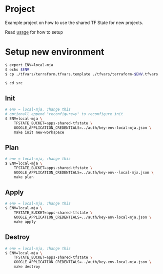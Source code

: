 # Project

Example project on how to use the shared TF State for new projects.

Read [usage](../docs/usage.md) for how to setup

# Setup new environment

```sh
$ export ENV=local-mja
$ echo $ENV
$ cp ./tfvars/terraform.tfvars.template ./tfvars/terraform-$ENV.tfvars

$ cd src
```

## Init

```sh
# env = local-mja, change this
# optionall append "reconfigure=y" to reconfigure init
$ ENV=local-mja \
    TFSTATE_BUCKET=apps-shared-tfstate \
    GOOGLE_APPLICATION_CREDENTIALS=../auth/key-env-local-mja.json \
    make init new-workspace
```

## Plan

```sh
# env = local-mja, change this
$ ENV=local-mja \
    TFSTATE_BUCKET=apps-shared-tfstate \
    GOOGLE_APPLICATION_CREDENTIALS=../auth/key-env--local-mja.json \
    make plan
```

## Apply

```sh
# env = local-mja, change this
$ ENV=local-mja \
    TFSTATE_BUCKET=apps-shared-tfstate \
    GOOGLE_APPLICATION_CREDENTIALS=../auth/key-env-local-mja.json \
    make apply
```

## Destroy

```sh
# env = local-mja, change this
$ ENV=local-mja \
    TFSTATE_BUCKET=apps-shared-tfstate \
    GOOGLE_APPLICATION_CREDENTIALS=../auth/key-env-local-mja.json \
    make destroy
```

